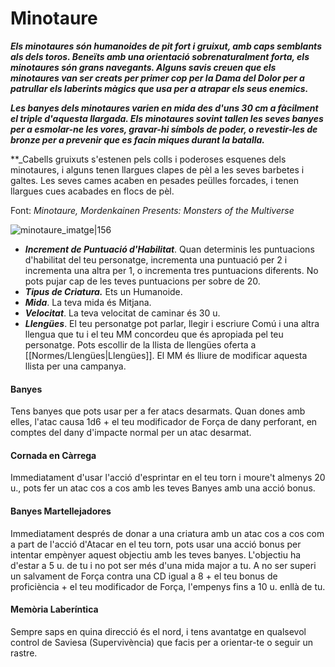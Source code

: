# Minotaure

**_Els minotaures són humanoides de pit fort i gruixut, amb caps semblants als dels toros. Beneïts amb una orientació sobrenaturalment forta, els minotaures són grans navegants. Alguns savis creuen que els minotaures van ser creats per primer cop per la Dama del Dolor per a patrullar els laberints màgics que usa per a atrapar els seus enemics._**

**_Les banyes dels minotaures varien en mida des d'uns 30 cm a fàcilment el triple d'aquesta llargada. Els minotaures sovint tallen les seves banyes per a esmolar-ne les vores, gravar-hi símbols de poder, o revestir-les de bronze per a prevenir que es facin miques durant la batalla._**

**_Cabells gruixuts s'estenen pels colls i poderoses esquenes dels minotaures, i alguns tenen llargues clapes de pèl a les seves barbetes i galtes. Les seves cames acaben en pesades peülles forcades, i tenen llargues cues acabades en flocs de pèl.

Font: *Minotaure, Mordenkainen Presents: Monsters of the Multiverse*

![minotaure_imatge|156](https://www.dndbeyond.com/avatars/thumbnails/30833/457/1000/1000/638063864308085049.png)

- ***Increment de Puntuació d'Habilitat***. Quan determinis les puntuacions d'habilitat del teu personatge, incrementa una puntuació per 2 i incrementa una altra per 1, o incrementa tres puntuacions diferents. No pots pujar cap de les teves puntuacions per sobre de 20.
- ***Tipus de Criatura.*** Ets un Humanoide.
- ***Mida***. La teva mida és Mitjana.
- ***Velocitat***. La teva velocitat de caminar és 30 u.
- ***Llengües***. El teu personatge pot parlar, llegir i escriure Comú i una altra llengua que tu i el teu MM concordeu que és apropiada pel teu personatge. Pots escollir de la llista de llengües oferta a [[Normes/Llengües|Llengües]]. El MM és lliure de modificar aquesta llista per una campanya.
#### Banyes
Tens banyes que pots usar per a fer atacs desarmats. Quan dones amb elles, l'atac causa 1d6 + el teu modificador de Força de dany perforant, en comptes del dany d'impacte normal per un atac desarmat.
#### Cornada en Càrrega
Immediatament d'usar l'acció d'esprintar en el teu torn i moure't almenys 20 u., pots fer un atac cos a cos amb les teves Banyes amb una acció bonus.
#### Banyes Martellejadores
Immediatament després de donar a una criatura amb un atac cos a cos com a part de l'acció d'Atacar en el teu torn, pots usar una acció bonus per intentar empènyer aquest objectiu amb les teves banyes. L'objectiu ha d'estar a 5 u. de tu i no pot ser més d'una mida major a tu. A no ser superi un salvament de Força contra una CD igual a 8 + el teu bonus de proficiència + el teu modificador de Força, l'empenys fins a 10 u. enllà de tu.
#### Memòria Laberíntica
Sempre saps en quina direcció és el nord, i tens avantatge en qualsevol control de Saviesa (Supervivència) que facis per a orientar-te o seguir un rastre.